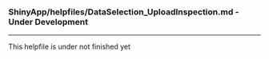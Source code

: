 ### ShinyApp/helpfiles/DataSelection_UploadInspection.md - Under Development

***

This helpfile is under not finished yet

